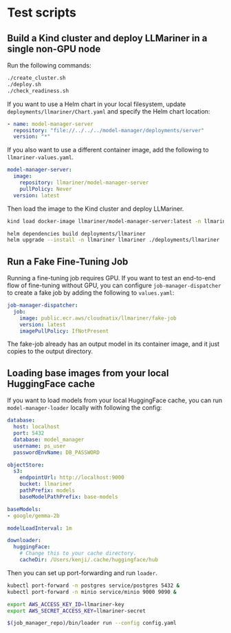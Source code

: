 # Test scripts

## Build a Kind cluster and deploy LLMariner in a single non-GPU node

Run the following commands:

```bash
./create_cluster.sh
./deploy.sh
./check_readiness.sh
```

If you want to use a Helm chart in your local filesystem, update `deployments/llmariner/Chart.yaml`
and specify the Helm chart location:

```yaml
- name: model-manager-server
  repository: "file://../../../model-manager/deployments/server"
  version: "*"
```

If you also want to use a different container image, add the following to `llmariner-values.yaml`.

```yaml
model-manager-server:
  image:
    repository: llmariner/model-manager-server
    pullPolicy: Never
  version: latest
```

Then load the image to the Kind cluster and deploy LLMariner.

```bash
kind load docker-image llmariner/model-manager-server:latest -n llmariner-demo

helm dependencies build deployments/llmariner
helm upgrade --install -n llmariner llmariner ./deployments/llmariner  -f hack/llmariner-values.yaml
```

## Run a Fake Fine-Tuning Job

Running a fine-tuning job requires GPU. If you want to test an end-to-end flow of fine-tuning without GPU, you can configure
`job-manager-dispatcher` to create a fake job by adding the following to `values.yaml`:

```yaml
job-manager-dispatcher:
  job:
    image: public.ecr.aws/cloudnatix/llmariner/fake-job
    version: latest
    imagePullPolicy: IfNotPresent
```

The fake-job already has an output model in its container image, and it just copies to the output directory.

## Loading base images from your local HuggingFace cache

If you want to load models from your local HuggingFace cache, you can run `model-manager-loader` locally with
following the config:

```yaml
database:
  host: localhost
  port: 5432
  database: model_manager
  username: ps_user
  passwordEnvName: DB_PASSWORD

objectStore:
  s3:
    endpointUrl: http://localhost:9000
    bucket: llmariner
    pathPrefix: models
    baseModelPathPrefix: base-models

baseModels:
- google/gemma-2b

modelLoadInterval: 1m

downloader:
  huggingFace:
    # Change this to your cache directory.
    cacheDir: /Users/kenji/.cache/huggingface/hub
```

Then you can set up port-forwarding and run `loader`.

```bash
kubectl port-forward -n postgres service/postgres 5432 &
kubectl port-forward -n minio service/minio 9000 9090 &

export AWS_ACCESS_KEY_ID=llmariner-key
export AWS_SECRET_ACCESS_KEY=llmariner-secret

$(job_manager_repo)/bin/loader run --config config.yaml
```
